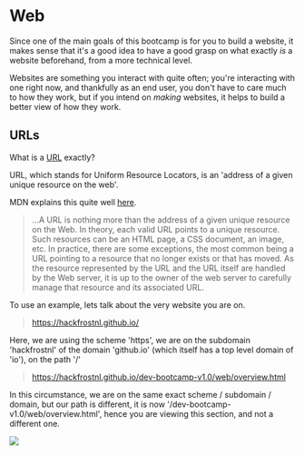 # Web

Since one of the main goals of this bootcamp is for you to build a website, it makes sense that it's a good idea to have a good grasp on what exactly _is_ a website beforehand, from a more technical level.

Websites are something you interact with quite often; you're interacting with one right now, and thankfully as an end user, you don't have to care much to how they work, but if you intend on _making_ websites, it helps to build a better view of how they work.

## URLs

What is a [URL](https://en.wikipedia.org/wiki/URL) exactly?

URL, which stands for Uniform Resource Locators, is an 'address of a given unique resource on the web'.

MDN explains this quite well [here](https://developer.mozilla.org/en-US/docs/Learn/Common_questions/What_is_a_URL).

> ...A URL is nothing more than the address of a given unique resource on the Web. In theory, each valid URL points to a unique resource. Such resources can be an HTML page, a CSS document, an image, etc. In practice, there are some exceptions, the most common being a URL pointing to a resource that no longer exists or that has moved. As the resource represented by the URL and the URL itself are handled by the Web server, it is up to the owner of the web server to carefully manage that resource and its associated URL.

To use an example, lets talk about the very website you are on.

> https://hackfrostnl.github.io/

Here, we are using the scheme 'https', we are on the subdomain 'hackfrostnl' of the domain 'github.io' (which itself has a top level domain of 'io'), on the path '/'

> https://hackfrostnl.github.io/dev-bootcamp-v1.0/web/overview.html

In this circumstance, we are on the same exact scheme / subdomain / domain, but our path is different, it is now '/dev-bootcamp-v1.0/web/overview.html', hence you are viewing this section, and not a different one.

![](https://media.gcflearnfree.org/content/55784768317faa316096bef2_06_10_2015/fullurlending_image2.png)

